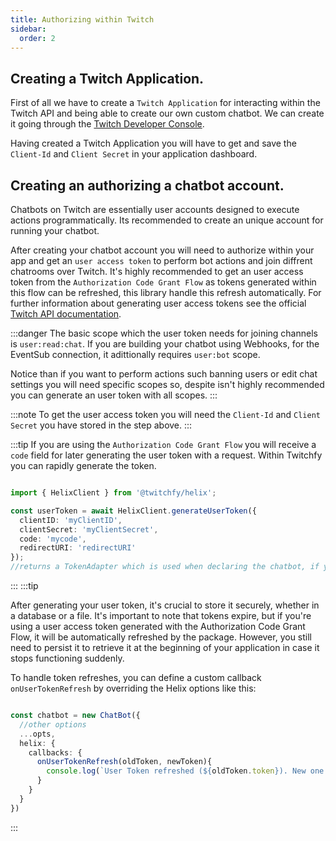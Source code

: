 ```yaml
---
title: Authorizing within Twitch
sidebar:
  order: 2
---
```


## Creating a Twitch Application.

First of all we have to create a `Twitch Application` for interacting within the Twitch API and being able to create our own custom chatbot. We can create it going through the [Twitch Developer Console](https://dev.twitch.tv/console).

Having created a Twitch Application you will have to get and save the `Client-Id` and `Client Secret` in your application dashboard. 

## Creating an authorizing a chatbot account.

Chatbots on Twitch are essentially user accounts designed to execute actions programmatically. Its recommended to create an unique account for running your chatbot. 

After creating your chatbot account you will need to authorize within your app and get an `user access token` to perform bot actions and join diffrent chatrooms over Twitch. It's highly recommended to get an user access token from the `Authorization Code Grant Flow` as tokens generated within this flow can be refreshed, this library handle this refresh automatically. For further information about generating user access tokens see the official [Twitch API documentation](https://dev.twitch.tv/docs/authentication/).

:::danger
The basic scope which the user token needs for joining channels is `user:read:chat`. If you are building your chatbot using Webhooks, for the EventSub connection, it adittionally requires `user:bot` scope.

Notice than if you want to perform actions such banning users or edit chat settings you will need specific scopes so, despite isn't highly recommended you can generate an user token with all scopes.
:::

:::note
To get the user access token you will need the `Client-Id` and `Client Secret` you have stored in the step above.
:::

:::tip
If you are using the `Authorization Code Grant Flow` you will receive a `code` field for later generating the user token with a request.
Within Twitchfy you can rapidly generate the token.

```ts showLineNumbers copy wrap

import { HelixClient } from '@twitchfy/helix';

const userToken = await HelixClient.generateUserToken({
  clientID: 'myClientID',
  clientSecret: 'myClientSecret',
  code: 'mycode',
  redirectURI: 'redirectURI'
});
//returns a TokenAdapter which is used when declaring the chatbot, if you want the raw data change raw option into true, default is false.
```
:::
:::tip

After generating your user token, it's crucial to store it securely, whether in a database or a file. It's important to note that tokens expire, but if you're using a user access token generated with the Authorization Code Grant Flow, it will be automatically refreshed by the package. However, you still need to persist it to retrieve it at the beginning of your application in case it stops functioning suddenly.

To handle token refreshes, you can define a custom callback `onUserTokenRefresh` by overriding the Helix options like this:

```ts showLineNumbers copy wrap

const chatbot = new ChatBot({
  //other options
  ...opts,
  helix: {
    callbacks: {
      onUserTokenRefresh(oldToken, newToken){
        console.log(`User Token refreshed (${oldToken.token}). New one is ${newToken.token}`)
      }
    }
  }
})
```
:::